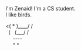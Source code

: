 I'm Zenaid! I'm a CS student.  
I like birds.
<div>
<( * )____/ /<br>
&nbsp;&nbsp;(&nbsp;&nbsp;&nbsp;(___/ /<br>
&nbsp;&nbsp;&nbsp;&nbsp;&nbsp;----<br>
&nbsp;&nbsp;&nbsp;&nbsp;&nbsp;^ ^
</div>
<!---
zejzhu/zejzhu is a ✨ special ✨ repository because its `README.md` (this file) appears on your GitHub profile.
You can click the Preview link to take a look at your changes.
--->

